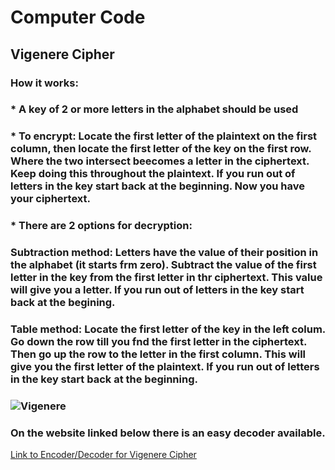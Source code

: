 # Computer Code
## Vigenere Cipher 
### How it works:
### * A key of 2 or more letters in the alphabet should be used
### * To encrypt: Locate the first letter of the plaintext on the first column, then locate the first letter of the key on the first row. Where the two intersect beecomes a letter in the ciphertext. Keep doing this throughout the plaintext. If you run out of letters in the key start back at the beginning. Now you have your ciphertext.
### * There are 2 options for decryption:
### Subtraction method: Letters have the value of their position in the alphabet (it starts frm zero). Subtract the value of the first letter in the key from the first letter in thr ciphertext. This value will give you a letter. If you run out of letters in the key start back at the begining.
### Table method: Locate the first letter of the key in the left colum. Go down the row till you fnd the first letter in the ciphertext. Then go up the row to the letter in the first column. This will give you the first letter of the plaintext. If you run out of letters in the key start back at the beginning.

### ![Vigenere](https://user-images.githubusercontent.com/72951482/142250285-3249a34e-b803-413c-8137-aaef12b70363.png)
### On the website linked below there is an easy decoder available.

[Link to Encoder/Decoder for Vigenere Cipher](https://cryptii.com/pipes/vigenere-cipher)

